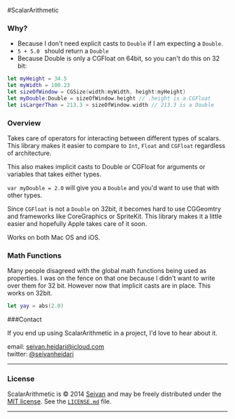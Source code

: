 #ScalarArithmetic

### Why?
* Because I don't need explicit casts to ```Double``` if I am expecting a ```Double```.
* ```5 + 5.0 ``` should return a ```Double```
* Because Double is only a CGFloat on 64bit, so you can't do this on 32 bit:
```swift
let myHeight = 34.5
let myWidth = 100.23
let sizeOfWindow = CGSize(width:myWidth, height:myHeight) 
let myDouble:Double = sizeOfWindow.height // .height is a CGFloat
let isLargerThan = 213.3 > sizeOfWindow.width // 213.3 is a Double
````



### Overview

Takes care of operators for interacting between different types of scalars.
This library makes it easier to compare to ```Int```, ```Float``` and ```CGFloat``` regardless of architecture.

This also makes implicit casts to Double or CGFloat for arguments or variables that takes either types. 


``var myDouble = 2.0`` will give you a ```Double``` and you'd want to use that with other types. 

Since ```CGFloat``` is not a ```Double``` on 32bit, it becomes hard to use CGGeomtry and frameworks like CoreGraphics or SpriteKit. This library makes it a little easier and hopefully Apple takes care of it soon. 

Works on both Mac OS and iOS.



### Math Functions

Many people disagreed with the global math functions being used as properties. I was on the fence on that one because I didn't want to write over them for 32 bit. However now that implicit casts are in place. This works on 32bit. 
```swift
let yay = abs(2.0)
```


###Contact


If you end up using ScalarArithmetic in a project, I'd love to hear about it.

email: [seivan.heidari@icloud.com](mailto:seivan.heidari@icloud.com)  
twitter: [@seivanheidari](https://twitter.com/seivanheidari)

***

### License

ScalarArithmetic is © 2014 [Seivan](http://www.github.com/seivan) and may be freely
distributed under the [MIT license](http://opensource.org/licenses/MIT).
See the [`LICENSE.md`](https://github.com/seivan/ScalarArithmetic/blob/master/LICENSE.md) file.

*** 
